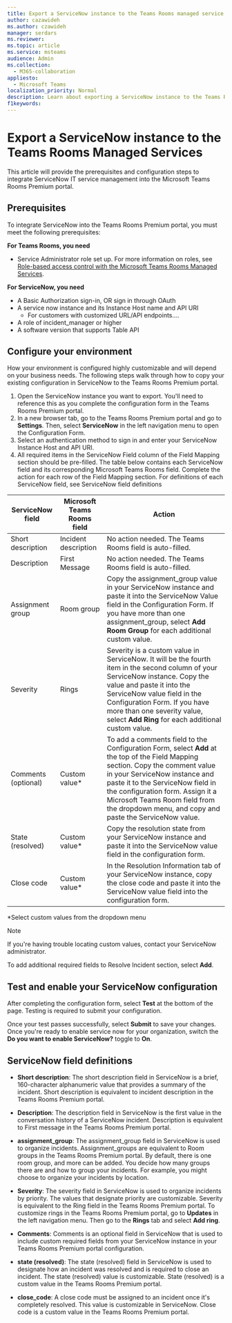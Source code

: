 ```yaml
---
title: Export a ServiceNow instance to the Teams Rooms managed service portal
author: cazawideh
ms.author: czawideh
manager: serdars
ms.reviewer: 
ms.topic: article
ms.service: msteams
audience: Admin
ms.collection: 
  - M365-collaboration
appliesto: 
  - Microsoft Teams
localization_priority: Normal
description: Learn about exporting a ServiceNow instance to the Teams Rooms managed service portal
f1keywords: 
---
```


# Export a ServiceNow instance to the Teams Rooms Managed Services

This article will provide the prerequisites and configuration steps to integrate ServiceNow IT service management into the Microsoft Teams Rooms Premium portal.

## Prerequisites

To integrate ServiceNow into the Teams Rooms Premium portal, you must meet the following prerequisites:

**For Teams Rooms, you need**

- Service Administrator role set up. For more information on roles, see [Role-based access control with the Microsoft Teams Rooms Managed Services](microsoft-teams-rooms-premium-rbac.md).

**For ServiceNow, you need**

- A Basic Authorization sign-in, OR sign in through OAuth
- A service now instance and its Instance Host name and API URI
  - For customers with customized URL/API endpoints....
- A role of incident_manager or higher
- A software version that supports Table API

## Configure your environment

How your environment is configured highly customizable and will depend on your business needs. The following steps walk through how to copy your existing configuration in ServiceNow to the Teams Rooms Premium portal.

1. Open the ServiceNow instance you want to export. You'll need to reference this as you complete the configuration form in the Teams Rooms Premium portal.
2. In a new browser tab, go to the Teams Rooms Premium portal and go to **Settings**. Then, select **ServiceNow** in the left navigation menu to open the Configuration Form.
3. Select an authentication method to sign in and enter your ServiceNow Instance Host and API URI.
4. All required items in the ServiceNow Field column of the Field Mapping section should be pre-filled. The table below contains each ServiceNow field and its corresponding Microsoft Teams Rooms field. Complete the action for each row of the Field Mapping section. For definitions of each ServiceNow field, see ServiceNow field definitions

| **ServiceNow field** | **Microsoft Teams Rooms field** | **Action** |
| --- | --- | --- |
| Short description | Incident description | No action needed. The Teams Rooms field is auto-filled. |
| Description | First Message | No action needed. The Teams Rooms field is auto-filled. |
| Assignment group | Room group | Copy the assignment\_group value in your ServiceNow instance and paste it into the ServiceNow Value field in the Configuration Form. If you have more than one assignment\_group, select **Add Room Group** for each additional custom value. |
| Severity | Rings | Severity is a custom value in ServiceNow. It will be the fourth item in the second column of your ServiceNow instance. Copy the value and paste it into the ServiceNow value field in the Configuration Form. If you have more than one severity value, select **Add Ring** for each additional custom value. |
| Comments (optional) | Custom value* | To add a comments field to the Configuration Form, select **Add** at the top of the Field Mapping section. Copy the comment value in your ServiceNow instance and paste it to the ServiceNow field in the configuration form. Assign it a Microsoft Teams Room field from the dropdown menu, and copy and paste the ServiceNow value. |
| State (resolved) | Custom value* | Copy the resolution state from your ServiceNow instance and paste it into the ServiceNow value field in the configuration form. |
| Close code | Custom value* | In the Resolution Information tab of your ServiceNow instance, copy the close code and paste it into the ServiceNow value field into the configuration form. |

*Select custom values from the dropdown menu

>[!NOTE]
>If you're having trouble locating custom values, contact your ServiceNow administrator.

To add additional required fields to Resolve Incident section, select **Add**.

## Test and enable your ServiceNow configuration

After completing the configuration form, select **Test** at the bottom of the page. Testing is required to submit your configuration.

Once your test passes successfully, select **Submit** to save your changes. Once you're ready to enable service now for your organization, switch the **Do you want to enable ServiceNow?** toggle to **On**.

## ServiceNow field definitions

- **Short description**: The short description field in ServiceNow is a brief, 160-character alphanumeric value that provides a summary of the incident. Short description is equivalent to incident description in the Teams Rooms Premium portal.

- **Description**: The description field in ServiceNow is the first value in the conversation history of a ServiceNow incident. Description is equivalent to First message in the Teams Rooms Premium portal.

- **assignment_group**: The assignment_group field in ServiceNow is used to organize incidents. Assignment_groups are equivalent to Room groups in the Teams Rooms Premium portal. By default, there is one room group, and more can be added. You decide how many groups there are and how to group your incidents. For example, you might choose to organize your incidents by location.

- **Severity**: The severity field in ServiceNow is used to organize incidents by priority. The values that designate priority are customizable. Severity is equivalent to the Ring field in the Teams Rooms Premium portal. To customize rings in the Teams Rooms Premium portal, go to **Updates** in the left navigation menu. Then go to the **Rings** tab and select **Add ring**.

- **Comments**: Comments is an optional field in ServiceNow that is used to include custom required fields from your ServiceNow instance in your Teams Rooms Premium portal configuration.

- **state (resolved)**: The state (resolved) field in ServiceNow is used to designate how an incident was resolved and is required to close an incident. The state (resolved) value is customizable. State (resolved) is a custom value in the Teams Rooms Premium portal.

- **close_code**: A close code must be assigned to an incident once it's completely resolved. This value is customizable in ServiceNow. Close code is a custom value in the Teams Rooms Premium portal.
